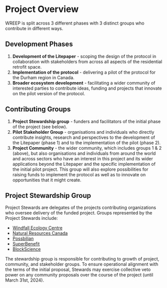 # Project Overview

WREEP is split across 3 different phases with 3 distinct groups who contribute in different ways.&#x20;

## **Development Phases**

1. **Development of the Litepaper** - scoping the design of the protocol in collaboration with stakeholders from across all aspects of the residential retrofit space.
2. **Implementation of the protocol** - delivering a pilot of the protocol for the Durham region in Canada.
3. **Broader ecosystem development** - facilitating a wider community of interested parties to contribute ideas, funding and projects that innovate on the pilot version of the protocol.

## **Contributing Groups**

1. **Project Stewardship group** - funders and facilitators of the initial phase of the project (see below).
2. **Pilot Stakeholder Group** - organisations and individuals who directly contribute insights, research and perspectives to the development of the Litepaper (phase 1) and to the implementation of the pilot (phase 2).&#x20;
3. **Project Community** - the wider community, which includes groups 1 & 2 (above), but also organisations and individuals from around the world and across sectors who have an interest in this project and its wider applications beyond the Litepaper and the specific implementation of the initial pilot project. This group will also explore possibilities for raising funds to implement the protocol as well as to innovate on opportunities that it might create.&#x20;

## Project Stewardship Group

Project Stewards are delegates of the projects contributing organizations who oversee delivery of the funded project. Groups represented by the Project Stewards include:

* [Windfall Ecology Centre](https://windfallcentre.ca/)
* [Natural Resources Canada](https://natural-resources.canada.ca/home)
* [Possbilian](https://possibilian.xyz/)
* [SuperBenefit](https://superbenefit.org/)
* [BlockScience](https://block.science/)

The stewardship group is responsible for contributing to growth of project, community, and stakeholder groups. To ensure operational alignment with the terms of the initial proposal, Stewards may exercise collective veto power on any community proposals over the course of the project (until March 31st, 2024).